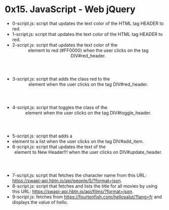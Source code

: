 # 0x15. JavaScript - Web jQuery

- 0-script.js: script that updates the text color of the HTML tag HEADER to red.
- 1-script.js: script that updates the text color of the HTML tag HEADER to red.
- 2-script.js: script that updates the text color of the <header> element to red (#FF0000) when the user clicks on the tag DIV#red_header.
- 3-script.js: script that adds the class red to the <header> element when the user clicks on the tag DIV#red_header.
- 4-script.js: script that toggles the class of the <header> element when the user clicks on the tag DIV#toggle_header.
- 5-script.js: script that adds a <li> element to a list when the user clicks on the tag DIV#add_item.
- 6-script.js: script that updates the text of the <header> element to New Header!!! when the user clicks on DIV#update_header.
- 7-script.js: script that fetches the character name from this URL: https://swapi-api.hbtn.io/api/people/5/?format=json.
- 8-script.js: script that fetches and lists the title for all movies by using this URL: https://swapi-api.hbtn.io/api/films/?format=json.
- 9-script.js: fetches from https://fourtonfish.com/hellosalut/?lang=fr and displays the value of hello.
